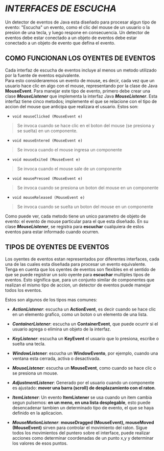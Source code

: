 #  ***INTERFACES DE ESCUCHA*** #

Un detector de eventos de Java esta diseñado para procesar algun
tipo de evento: "Escucha" un evento, como el clic del mouse de un usuario
o la presion de una tecla, y luego respone en consecuencia.
Un detector de eventos debe estar conectado a un objeto de
eventos debe estar conectado a un objeto de evento que defina el evento.  

## COMO FUNCIONAN LOS OYENTES DE EVENTOS ##  

Cada interfaz de escucha de eventos incluye al menos un metodo utilizado
por la fuente de eventos equivalente.  
Para esto consideraremos un evento de mouse, es decir, cada vez que un
usuario hace clic en algo con el mouse, representando por la clase de Java 
**MouseEvent**. Para manejar este tipo de evento, primero debe crear una clase 
***MouseListener*** que implementa la interfaz Java ***MouseListener***. Esta
interfaz tiene cinco metodos; implemente el que se relacione con el tipo de 
accion del mouse que anticipa que realizara el usuario. Estos son:  
  
- ```void mouseClicked (MouseEvent e)```  
>Se invoca cuando se hace clic en el boton del mouse (se presiona
y se suelta) en un componente.  
  
- ```void mouseEntered (MouseEvent e)```  
>Se invoca cuando el mouse ingresa un componente  
  
- ```void mouseExited (MouseEvent e)```  
>Se invoca cuando el mouse sale de un componente  
  
- ```void mousePressed (MouseEvent e)```  
>Se invoca cuando se presiona un boton del mouse en un componente  
  
- ```void mouseReleased (MouseEvent e)```  
>Se invoca cuando se suelta un boton del mouse en un componente  
  
Como puede ver, cada metodo tiene un unico parametro de objeto de evento:
el evento de mouse particular para el que esta diseñado. En su clase ***MouseListener***,
se registra para **escuchar** cualquiera de estos eventos para estar
informado cuando ocurren.  
  
## TIPOS DE OYENTES DE EVENTOS ##  
  
Los oyentes de eventos estan representados por diferentes interfaces,
cada una de las cuales esta diseñada para procesar un evento equivalente.  
Tenga en cuenta que los oyentes de eventos son flexibles en el sentido
de que se puede registrar un solo oyente para **escuchar** multiples 
tipos de eventos. Esto significa que, para un conjunto similar de 
componentes que realizan el mismo tipo de accion, un detector de eventos
puede manejar todos los eventos.  
  
Estos son algunos de los tipos mas comunes:  
  
- ***ActionListener***: escucha un **ActionEvent**, es decir cuando se 
hace clic en un elemento grafico, como un boton o un elemento de una 
lista.  
  
- ***ContainerListener***: escucha un **ContainerEvent**, que puede 
ocurrir si el usuario agrega o elimina un objeto de la interfaz.  
  
- ***KeyListener***: escucha un **KeyEvent** el usuario que lo presiona,
escribe o suelta una tecla.  
  
- ***WindowListener***: escucha un **WindowEvento**, por ejemplo, cuando
una ventana esta cerrada, activa o desactivada.  
  
- ***MouseListener***: escucha un **MouseEvent**, como cuando se hace clic
o se presiona un mouse.  
  
- ***AdjustmentListener***: Generado por el usuario cuando un componente
es ajustado: **mover una barra (scroll) de desplazamiento con el raton**.  
  
- ***ItemListener***: Un evento **ItemListener** se usa cuando un item
cambia segun pulsemos: **en un meno, en una lista desplegable**, esto puede
desencadenar tambien un determinado tipo de evento, el que se haya definido
en la aplicacion.  
  
- ***MouseMotionListener***: **mouseDragged (MouseEvent), mouseMoved (MouseEvent)**
sirven para controlar el movimiento del raton. Sigue todos los movimientos del
puntero sobre el interface, puede realizar acciones como determinar coordenadas
de un punto x,y y determinar los valores de esos puntos.  
  



  
  


